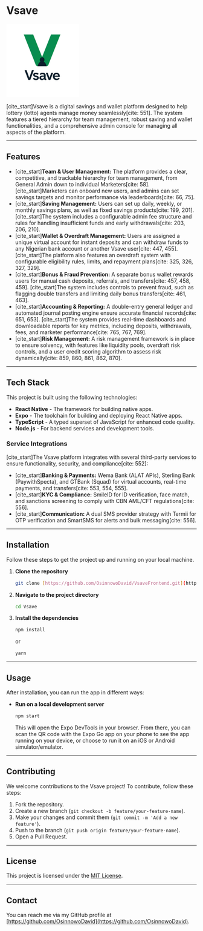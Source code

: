 # Vsave

![Vsave Logo](./assets/images/favicon/web-app-manifest-192x192.png)

[cite_start]Vsave is a digital savings and wallet platform designed to help lottery (lotto) agents manage money seamlessly[cite: 551]. The system features a tiered hierarchy for team management, robust saving and wallet functionalities, and a comprehensive admin console for managing all aspects of the platform.

---

## Features

- [cite_start]**Team & User Management:** The platform provides a clear, competitive, and trackable hierarchy for team management, from General Admin down to individual Marketers[cite: 58]. [cite_start]Marketers can onboard new users, and admins can set savings targets and monitor performance via leaderboards[cite: 66, 75].
- [cite_start]**Saving Management:** Users can set up daily, weekly, or monthly savings plans, as well as fixed savings products[cite: 199, 201]. [cite_start]The system includes a configurable admin fee structure and rules for handling insufficient funds and early withdrawals[cite: 203, 206, 210].
- [cite_start]**Wallet & Overdraft Management:** Users are assigned a unique virtual account for instant deposits and can withdraw funds to any Nigerian bank account or another Vsave user[cite: 447, 455]. [cite_start]The platform also features an overdraft system with configurable eligibility rules, limits, and repayment plans[cite: 325, 326, 327, 329].
- [cite_start]**Bonus & Fraud Prevention:** A separate bonus wallet rewards users for manual cash deposits, referrals, and transfers[cite: 457, 458, 459]. [cite_start]The system includes controls to prevent fraud, such as flagging double transfers and limiting daily bonus transfers[cite: 461, 463].
- [cite_start]**Accounting & Reporting:** A double-entry general ledger and automated journal posting engine ensure accurate financial records[cite: 651, 653]. [cite_start]The system provides real-time dashboards and downloadable reports for key metrics, including deposits, withdrawals, fees, and marketer performance[cite: 765, 767, 769].
- [cite_start]**Risk Management:** A risk management framework is in place to ensure solvency, with features like liquidity pools, overdraft risk controls, and a user credit scoring algorithm to assess risk dynamically[cite: 859, 860, 861, 862, 870].

---

## Tech Stack

This project is built using the following technologies:

- **React Native** - The framework for building native apps.
- **Expo** - The toolchain for building and deploying React Native apps.
- **TypeScript** - A typed superset of JavaScript for enhanced code quality.
- **Node.js** - For backend services and development tools.

### Service Integrations

[cite_start]The Vsave platform integrates with several third-party services to ensure functionality, security, and compliance[cite: 552]:

- [cite_start]**Banking & Payments:** Wema Bank (ALAT APIs), Sterling Bank (PaywithSpecta), and GTBank (Squad) for virtual accounts, real-time payments, and transfers[cite: 553, 554, 555].
- [cite_start]**KYC & Compliance:** SmileID for ID verification, face match, and sanctions screening to comply with CBN AML/CFT regulations[cite: 556].
- [cite_start]**Communication:** A dual SMS provider strategy with Termii for OTP verification and SmartSMS for alerts and bulk messaging[cite: 556].

---

## Installation

Follow these steps to get the project up and running on your local machine.

1. **Clone the repository**

   ```bash
   git clone [https://github.com/OsinnowoDavid/VsaveFrontend.git](https://github.com/OsinnowoDavid/VsaveFrontend.git)
   ```

2. **Navigate to the project directory**

   ```bash
   cd Vsave
   ```

3. **Install the dependencies**

   ```bash
   npm install
   ```

   or

   ```bash
   yarn
   ```

---

## Usage

After installation, you can run the app in different ways:

- **Run on a local development server**

  ```bash
  npm start
  ```

  This will open the Expo DevTools in your browser. From there, you can scan the QR code with the Expo Go app on your phone to see the app running on your device, or choose to run it on an iOS or Android simulator/emulator.

---

## Contributing

We welcome contributions to the Vsave project! To contribute, follow these steps:

1. Fork the repository.
2. Create a new branch (`git checkout -b feature/your-feature-name`).
3. Make your changes and commit them (`git commit -m 'Add a new feature'`).
4. Push to the branch (`git push origin feature/your-feature-name`).
5. Open a Pull Request.

---

## License

This project is licensed under the [MIT License](https://opensource.org/licenses/MIT).

---

## Contact

You can reach me via my GitHub profile at [https://github.com/OsinnowoDavid](https://github.com/OsinnowoDavid).
